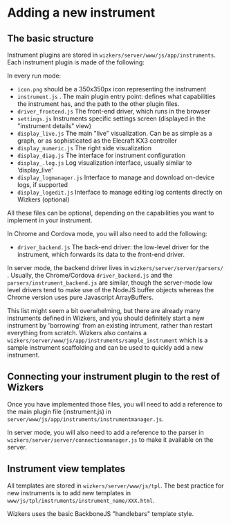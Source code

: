 # Adding a new instrument


## The basic structure

Instrument plugins are stored in `wizkers/server/www/js/app/instruments`. Each instrument plugin is made of the following:

In every run mode:

* `icon.png` should be a 350x350px icon representing the instrument
* `instrument.js` . The main plugin entry point: defines what capabilities the instrument has, and the path to the other plugin files.
* `driver_frontend.js` The front-end driver, which runs in the browser
* `settings.js`  Instruments specific settings screen (displayed in the "instrument details" view)
* `display_live.js` The main "live" visualization. Can be as simple as a graph, or as sophisticated as the Elecraft KX3 controller
* `display_numeric.js` The right side visualization
* `display_diag.js` The interface for instrument configuration
* `display_.log.js` Log visualization interface, usually similar to ‘display_live’
* `display_logmanager.js`  Interface to manage and download on-device logs, if supported
* `display_logedit.js` Interface to manage editing log contents directly on Wizkers (optional)

All these files can be optional, depending on the capabilities you want to implement in your instrument.

In Chrome and Cordova mode, you will also need to add the following:

* `driver_backend.js` The back-end driver: the low-level driver for the instrument, which forwards its data to the front-end driver.

In server mode, the backend driver lives in `wizkers/server/server/parsers/` . Usually, the Chrome/Cordova `driver_backend.js` and the `parsers/instrument_backend.js` are similar, though the server-mode low level drivers tend to make use of the NodeJS buffer objects whereas the Chrome version uses pure Javascript ArrayBuffers.

This list might seem a bit overwhelming, but there are already many instruments defined in Wizkers, and you should definitely start a new instrument by 'borrowing' from an existing intrument, rather than restart everything from scratch. Wizkers also contains a `wizkers/server/www/js/app/instruments/sample_instrument` which is a sample instrument scaffolding and can be used to quickly add a new instrument.

## Connecting your instrument plugin to the rest of Wizkers

Once you have implemented those files, you will need to add a reference to the main plugin file (instrument.js) in `server/www/js/app/instruments/instrumentmanager.js`.

In server mode, you will also need to add a reference to the parser in `wizkers/server/server/connectionmanager.js` to make it available on the server.

## Instrument view templates

All templates are stored in `wizkers/server/www/js/tpl`. The best practice for new instruments is to add new templates in `www/js/tpl/instruments/instrument_name/XXX.html`.

Wizkers uses the basic BackboneJS "handlebars" template style.

 

